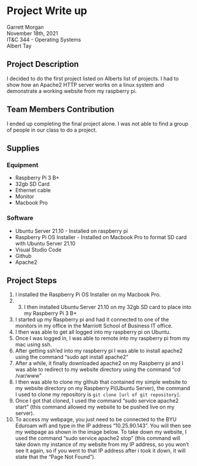 # Project Write up
Garrett Morgan <br/>
November 18th, 2021<br/>
IT&C 344 - Operating Systems<br/>
Albert Tay

## Project Description
I decided to do the first project listed on Alberts list of projects. I had to show how an Apache2 HTTP server works on a linux system and demonstrate a working website from my raspberry pi.

## Team Members Contribution
I ended up completing the final project alone. I was not able to find a group of people in our class to do a project.

## Supplies
### Equipment
- Raspberry Pi 3 B+
- 32gb SD Card
- Ethernet cable
- Monitor
- Macbook Pro
### Software
- Ubuntu Server 21.10 - Installed on raspberry pi
- Raspberry Pi OS Installer - Installed on Macbook Pro to format SD card with Ubuntu Server 21.10
- Visual Studio Code
- Github
- Apache2

## Project Steps
1. I installed the Raspberry Pi OS Installer on my Macbook Pro.
2. 3. I then installed Ubuntu Server 21.10 on my 32gb SD card to place into my Raspberry Pi 3 B+
4. I started up my Raspberry pi and had it connected to one of the monitors in my office in the Marriott School of Business IT office. 
5. I then was able to get all logged into my raspberry pi on Ubuntu.
6. Once I was logged in, I was able to remote into my raspberry pi from my mac using ssh.
7. After getting ssh’ed into my raspberry pi I was able to install apache2 using the command “sudo apt install apache2”
8. After a while, it finally downloaded apache2 on my Raspberry pi and I was able to redirect to my website directory using the command “cd /var/www”
9. I then was able to clone my github that contained my simple website to my website directory on my Raspberry Pi(Ubuntu Server), the command I used to clone my repository is `git clone [url of git repository]`.
10. Once I got that cloned, I used the command “sudo service apache2 start” (this command allowed my website to be pushed live on my server).
11. To access my webpage, you just need to be connected to the BYU Eduroam wifi and type in the IP address “10.25.90.143”. You will then see my webpage as shown in the image below.
To take down my website, I used the command “sudo service apache2 stop” (this command will take down my instance of my website from my IP address, so you won’t see it again, so if you went to that IP address after i took it down, it will state that the “Page Not Found”).

